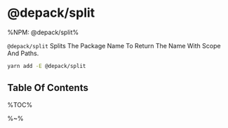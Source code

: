 # @depack/split

%NPM: @depack/split%

`@depack/split` Splits The Package Name To Return The Name With Scope And Paths.

```sh
yarn add -E @depack/split
```

## Table Of Contents

%TOC%

%~%